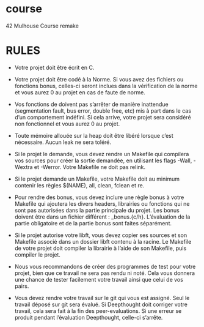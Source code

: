 # course
42 Mulhouse Course remake

# RULES
* Votre projet doit être écrit en C.

* Votre projet doit être codé à la Norme. Si vous avez des fichiers ou fonctions bonus,
  celles-ci seront inclues dans la vérification de la norme et vous aurez 0 au projet en cas de faute de norme.

* Vos fonctions de doivent pas s’arrêter de manière inattendue (segmentation fault,
  bus error, double free, etc) mis à part dans le cas d’un comportement indéfini.
  Si cela arrive, votre projet sera considéré non fonctionnel et vous aurez 0 au projet.

* Toute mémoire allouée sur la heap doit être libéré lorsque c’est nécessaire. Aucun leak ne sera toléré.

* Si le projet le demande, vous devez rendre un Makefile qui compilera vos sources pour créer la
  sortie demandée, en utilisant les flags -Wall, -Wextra et -Werror. Votre Makefile ne doit pas relink.

* Si le projet demande un Makefile, votre Makefile doit au minimum contenir les règles
  $(NAME), all, clean, fclean et re.

* Pour rendre des bonus, vous devez inclure une règle bonus à votre Makefile qui ajoutera les
  divers headers, librairies ou fonctions qui ne sont pas autorisées dans la partie principale
  du projet. Les bonus doivent être dans un fichier différent : _bonus.{c/h}. L’évaluation de
  la partie obligatoire et de la partie bonus sont faites séparément.

* Si le projet autorise votre libft, vous devez copier ses sources et son Makefile associé dans
  un dossier libft contenu à la racine. Le Makefile de votre projet doit compiler la librairie
  à l’aide de son Makefile, puis compiler le projet.
* Nous vous recommandons de créer des programmes de test pour votre projet, bien que ce travail ne
  sera pas rendu ni noté. Cela vous donnera une chance de tester facilement votre travail ainsi que celui de vos pairs.

* Vous devez rendre votre travail sur le git qui vous est assigné. Seul le travail déposé sur
  git sera évalué. Si Deepthought doit corriger votre travail, cela sera fait à la fin des
  peer-evaluations. Si une erreur se produit pendant l’évaluation Deepthought, celle-ci s’arrête.
